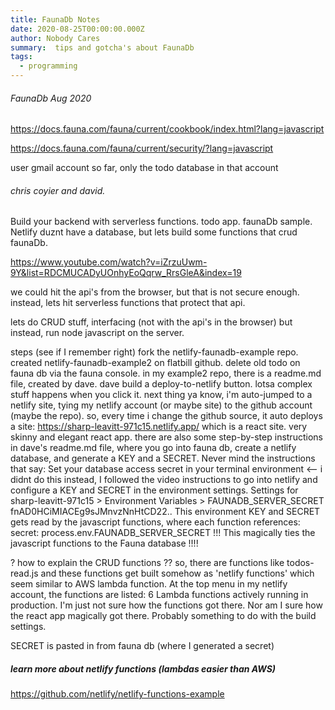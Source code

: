 ```yaml
---
title: FaunaDb Notes  
date: 2020-08-25T00:00:00.000Z
author: Nobody Cares
summary:  tips and gotcha's about FaunaDb
tags:
  - programming
---
```


###### FaunaDb Aug 2020

https://docs.fauna.com/fauna/current/cookbook/index.html?lang=javascript

https://docs.fauna.com/fauna/current/security/?lang=javascript


user gmail account
so far, only the todo database in that account

###### chris coyier and david.  

Build your backend with serverless functions.
todo app. faunaDb sample.
Netlify duznt have a database, but lets build some functions that crud faunaDb.

https://www.youtube.com/watch?v=iZrzuUwm-9Y&list=RDCMUCADyUOnhyEoQqrw_RrsGleA&index=19


we could hit the api's from the browser, but that is not secure enough.
instead, lets hit serverless functions that protect that api.

lets do CRUD stuff, interfacing (not with the api's in the browser) but instead, run node javascript on the server.


steps (see if I remember right)
fork the netlify-faunadb-example repo.  created netlify-faunadb-example2 on flatbill github.
delete old todo on fauna db via the fauna console.
in my example2 repo, there is a readme.md file, created by dave.
dave build a deploy-to-netlify button.  lotsa complex stuff happens when you click it.
next thing ya know, i'm auto-jumped to a netlify site, tying my netlify account (or maybe site) to the github account (maybe the repo).
so, every time i change the github source, it auto deploys a site: https://sharp-leavitt-971c15.netlify.app/
which is a react site.  very skinny and elegant react app.
there are also some step-by-step instructions in dave's readme.md file,
where you go into fauna db, create a netlify database, and generate a KEY and a SECRET.
Never mind the instructions that say: Set your database access secret in your terminal environment <-- i didnt do this
instead, I followed the video instructions to go into netlify and configure a KEY and SECRET in the environment settings.
Settings for sharp-leavitt-971c15 > Environment Variables > FAUNADB_SERVER_SECRET fnAD0HCiMIACEg9sJMnvzNnHtCD22..
This environment KEY and SECRET gets read by the javascript functions, where each function references: 
secret: process.env.FAUNADB_SERVER_SECRET
!!! This magically ties the javascript functions to the Fauna database !!!!

? how to explain the CRUD functions ??
so, there are functions like todos-read.js
and these functions get built somehow as 'netlify functions' which seem similar to AWS lambda function.
At the top menu in my netlify account, the functions are listed: 6 Lambda functions actively running in production.
I'm just not sure how the functions got there.  Nor am I sure how the react app magically got there.
Probably something to do with the build settings.  

 
 
 
SECRET is pasted in from fauna db (where I generated a secret)



##### learn more about netlify functions (lambdas easier than AWS)
https://github.com/netlify/netlify-functions-example
